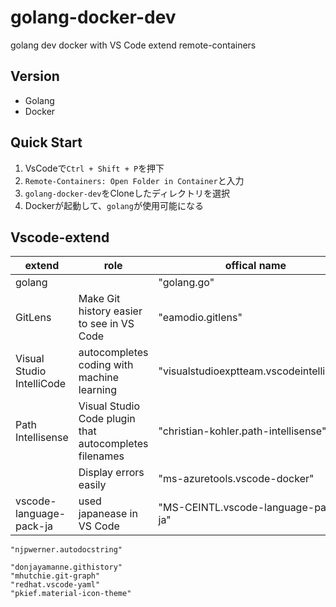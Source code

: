 # golang-docker-dev
golang dev docker with VS Code extend remote-containers

## Version

- Golang
- Docker

## Quick Start

1. VsCodeで`Ctrl + Shift + P`を押下
1. `Remote-Containers: Open Folder in Container`と入力
1. `golang-docker-dev`をCloneしたディレクトリを選択
2. Dockerが起動して、`golang`が使用可能になる

## Vscode-extend

| extend                    | role                                                   | offical name                             |
| ------------------------- | ------------------------------------------------------ | ---------------------------------------- |
| golang                    |                                                        | "golang.go"                              |
| GitLens                   | Make Git history easier to see in VS Code              | "eamodio.gitlens"                        |
| Visual Studio IntelliCode | autocompletes coding with machine learning             | "visualstudioexptteam.vscodeintellicode" |
| Path Intellisense         | Visual Studio Code plugin that autocompletes filenames | "christian-kohler.path-intellisense"     |
|                           | Display errors easily                                  | "ms-azuretools.vscode-docker"            |
| vscode-language-pack-ja   | used japanease in VS Code                              | "MS-CEINTL.vscode-language-pack-ja"      |

		
    
    "njpwerner.autodocstring"
    
    "donjayamanne.githistory"
    "mhutchie.git-graph"
    "redhat.vscode-yaml"
    "pkief.material-icon-theme"
